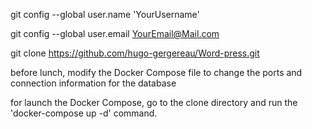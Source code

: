 git config --global user.name 'YourUsername'

git config --global user.email YourEmail@Mail.com

git clone https://github.com/hugo-gergereau/Word-press.git

before lunch, modify the Docker Compose file to change the ports and connection information for the database

for launch the Docker Compose, go to the clone directory and run the 'docker-compose up -d' command.
